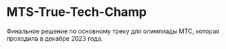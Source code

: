 # MTS-True-Tech-Champ
Финальное решение по основному треку для олимпиады МТС, которая проходила в декабре 2023 года.
